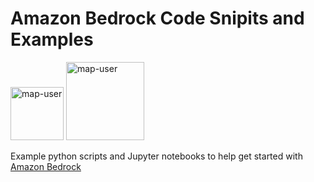 # Amazon Bedrock Code Snipits and Examples

<img width="85" alt="map-user" src="https://img.shields.io/badge/views-506-green"> <img width="125" alt="map-user" src="https://img.shields.io/badge/unique visits-043-green">

Example python scripts and Jupyter notebooks to help get started with [Amazon Bedrock](https://aws.amazon.com/bedrock/)
